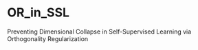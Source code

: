 # OR_in_SSL
Preventing Dimensional Collapse in Self-Supervised Learning via Orthogonality Regularization
